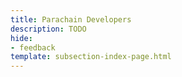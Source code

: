 ```yaml
---
title: Parachain Developers
description: TODO
hide: 
- feedback
template: subsection-index-page.html
---
```

